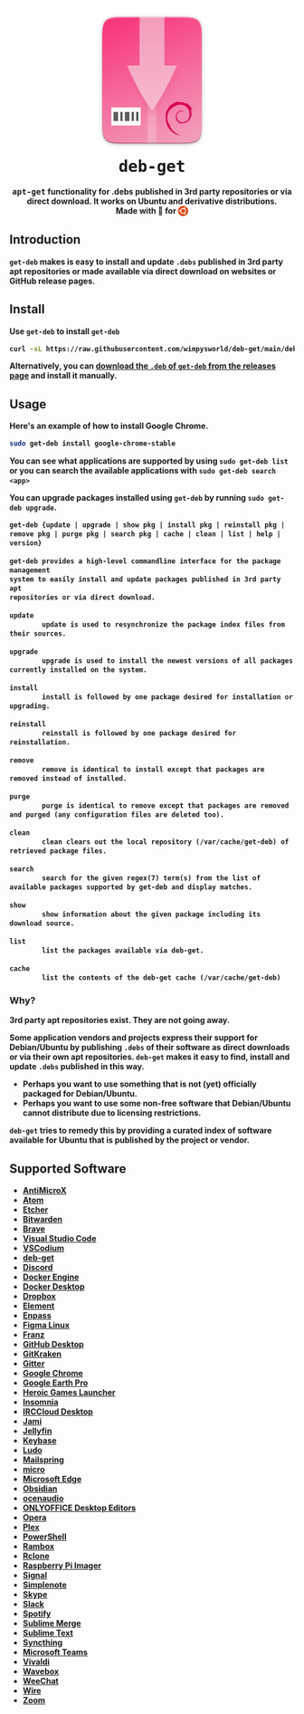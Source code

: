 <h1 align="center">
  <img src=".github/deb-get-logo.png" alt="deb-get">
  <br />
  <tt>deb-get</tt>
</h1>

<p align="center"><b><tt>apt-get</tt> functionality for .debs published in 3rd party repositories or via direct download.</i> It works on Ubuntu and derivative distributions.
<br />
Made with 💝 for <img src=".github/ubuntu.png" align="top" width="18" /></p>

## Introduction

`get-deb` makes is easy to install and update `.debs` published in 3rd party
apt repositories or made available via direct download on websites or GitHub
release pages.

## Install

Use `get-deb` to install `get-deb`

```bash
curl -sL https://raw.githubusercontent.com/wimpysworld/deb-get/main/deb-get | sudo -E bash -s install deb-get
```

Alternatively, you can [download the `.deb` of `get-deb` from the releases page](https://github.com/wimpysworld/deb-get/releases)
and install it manually.

## Usage

Here's an example of how to install Google Chrome.

```bash
sudo get-deb install google-chrome-stable
```

You can see what applications are supported by using `sudo get-deb list` or you
can search the available applications with `sudo get-deb search <app>`

You can upgrade packages installed using `get-deb` by running
`sudo get-deb upgrade`.

```
get-deb {update | upgrade | show pkg | install pkg | reinstall pkg |
remove pkg | purge pkg | search pkg | cache | clean | list | help | version}

get-deb provides a high-level commandline interface for the package management
system to easily install and update packages published in 3rd party apt
repositories or via direct download.

update
        update is used to resynchronize the package index files from their sources.

upgrade
        upgrade is used to install the newest versions of all packages currently installed on the system.

install
        install is followed by one package desired for installation or upgrading.

reinstall
        reinstall is followed by one package desired for reinstallation.

remove
        remove is identical to install except that packages are removed instead of installed.

purge
        purge is identical to remove except that packages are removed and purged (any configuration files are deleted too).

clean
        clean clears out the local repository (/var/cache/get-deb) of retrieved package files.

search
        search for the given regex(7) term(s) from the list of available packages supported by get-deb and display matches.

show
        show information about the given package including its download source.

list
        list the packages available via deb-get.

cache
        list the contents of the deb-get cache (/var/cache/get-deb)
```

### Why?

3rd party apt repositories exist. They are not going away.

Some application vendors and projects express their support for Debian/Ubuntu
by publishing `.debs` of their software as direct downloads or via
their own apt repositories. `deb-get` makes it easy to find, install and update
`.debs` published in this way.

  - Perhaps you want to use something that is not (yet) officially packaged for Debian/Ubuntu.
  - Perhaps you want to use some non-free software that Debian/Ubuntu cannot distribute due to licensing restrictions.

`deb-get` tries to remedy this by providing a curated index of software
available for Ubuntu that is published by the project or vendor.

## Supported Software

- [AntiMicroX](https://antimicrox.github.io/)
- [Atom](https://atom.io/)
- [Etcher](https://www.balena.io/etcher/)
- [Bitwarden](https://bitwarden.com/)
- [Brave](https://brave.com/)
- [Visual Studio Code](https://code.visualstudio.com/)
- [VSCodium](https://vscodium.com/)
- [deb-get](https://github.com/wimpysworld/deb-get)
- [Discord](https://discord.com/)
- [Docker Engine](https://www.docker.com/)
- [Docker Desktop](https://www.docker.com/products/docker-desktop/)
- [Dropbox](https://www.dropbox.com/)
- [Element](https://element.io/)
- [Enpass](https://www.enpass.io/)
- [Figma Linux](https://github.com/Figma-Linux/figma-linux)
- [Franz](https://meetfranz.com/)
- [GitHub Desktop](https://desktop.github.com/)
- [GitKraken](https://www.gitkraken.com/invite/ieih1QR3)
- [Gitter](https://gitter.im/)
- [Google Chrome](https://www.google.com/chrome/)
- [Google Earth Pro](https://www.google.com/earth/versions/)
- [Heroic Games Launcher](https://heroicgameslauncher.com/)
- [Insomnia](https://insomnia.rest/)
- [IRCCloud Desktop](https://www.irccloud.com/)
- [Jami](https://jami.net/)
- [Jellyfin](https://jellyfin.org/)
- [Keybase](https://keybase.io/)
- [Ludo](https://ludo.libretro.com/)
- [Mailspring](https://getmailspring.com/)
- [micro](https://micro-editor.github.io/)
- [Microsoft Edge](https://www.microsoft.com/edge)
- [Obsidian](https://obsidian.md/)
- [ocenaudio](https://www.ocenaudio.com/)
- [ONLYOFFICE Desktop Editors](https://www.onlyoffice.com/en/desktop.aspx)
- [Opera](https://www.opera.com/)
- [Plex](https://www.plex.tv/)
- [PowerShell](https://docs.microsoft.com/powershell/)
- [Rambox](https://rambox.app/)
- [Rclone](https://rclone.org/)
- [Raspberry Pi Imager](https://github.com/raspberrypi/rpi-imager)
- [Signal](https://signal.org/)
- [Simplenote](https://simplenote.com/)
- [Skype](https://www.skype.com/)
- [Slack](https://slack.com/)
- [Spotify](https://www.spotify.com/)
- [Sublime Merge](https://www.sublimemerge.com/)
- [Sublime Text](https://www.sublimetext.com/)
- [Syncthing](https://syncthing.net/)
- [Microsoft Teams](https://www.microsoft.com/microsoft-teams/group-chat-software)
- [Vivaldi](https://vivaldi.com/)
- [Wavebox](https://wavebox.io/)
- [WeeChat](https://weechat.org/)
- [Wire](https://wire.com/)
- [Zoom](https://zoom.us/)
